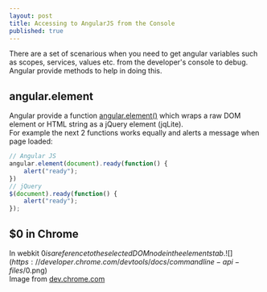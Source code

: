 ```yaml
---
layout: post
title: Accessing to AngularJS from the Console
published: true
---
```



There are a set of scenarious when you need to get angular variables such as scopes, services, values etc. from the developer's console to debug. 
Angular provide methods to help in doing this.

## angular.element
Angular provide a function [angular.element()](https://docs.angularjs.org/api/ng/function/angular.element) which wraps a raw DOM element or HTML string as a jQuery element (jqLite).  
For example the next 2 functions works equally and alerts a message when page loaded:

```javascript
// Angular JS
angular.element(document).ready(function() {
	alert("ready");
})
// jQuery
$(document).ready(function() {
	alert("ready");
});
```
## $0 in Chrome
In webkit $0 is a reference to the selected DOM node in the elements tab.  
![](https://developer.chrome.com/devtools/docs/commandline-api-files/$0.png)  
Image from [dev.chrome.com](https://developer.chrome.com)  


